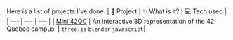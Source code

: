 Here is a list of projects I've done.
| 💽 Project | ✨ What is it? | 💻 Tech used |
| --- | --- | --- |
| [Mini 42QC](https://mini42qc.vercel.app/) | An interactive 3D representation of the 42 Quebec campus. | `three.js` `blender` `javascript`|
